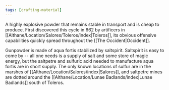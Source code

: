 ```yaml
---
tags: [crafting-material]
---
```


A highly explosive powder that remains stable in transport and is cheap to produce. First discovered this cycle in 662 by artificers in [[Althane/Location/Salores/Toleros/index|Toleros]], its obvious offensive capabilities quickly spread throughout the [[The Occident|Occident]].

Gunpowder is made of aqua fortis stabilized by saltspirit. Saltspirit is easy to come by -- all one needs is a supply of salt and some store of magic energy, but the saltpetre and sulfuric acid needed to manufacture aqua fortis are in short supply. The only known locations of sulfur are in the marshes of [[Althane/Location/Salores/index|Salores]], and saltpetre mines are dotted around the [[Althane/Location/Lunae Badlands/index|Lunae Badlands]] south of Toleros.
